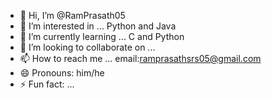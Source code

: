- 👋 Hi, I’m @RamPrasath05
- 👀 I’m interested in ... Python and Java
- 🌱 I’m currently learning ... C and Python
- 💞️ I’m looking to collaborate on ...
- 📫 How to reach me ... email:ramprasathsrs05@gmail.com
- 😄 Pronouns: him/he
- ⚡ Fun fact: ...

<!---
RamPrasath05/RamPrasath05 is a ✨ special ✨ repository because its `README.md` (this file) appears on your GitHub profile.
You can click the Preview link to take a look at your changes.
--->
